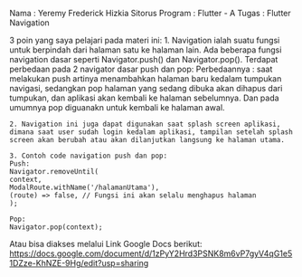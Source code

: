 Nama		: Yeremy Frederick Hizkia Sitorus
Program	    : Flutter - A 
Tugas		: Flutter Navigation

3 poin yang saya pelajari pada materi ini:
    1. Navigation ialah suatu fungsi untuk berpindah dari halaman satu ke halaman lain. Ada beberapa fungsi navigation dasar seperti Navigator.push() dan Navigator.pop().
    Terdapat perbedaan pada 2 navigator dasar push dan pop:
    Perbedaannya : saat melakukan push artinya menambahkan halaman baru kedalam tumpukan navigasi, sedangkan pop halaman yang sedang dibuka akan dihapus dari tumpukan, dan aplikasi akan kembali ke halaman sebelumnya. Dan pada umumnya pop diguanakn untuk kembali ke halaman awal.

    2. Navigation ini juga dapat digunakan saat splash screen aplikasi, dimana saat user sudah login kedalam aplikasi, tampilan setelah splash screen akan berubah atau akan dilanjutkan langsung ke halaman utama.

    3. Contoh code navigation push dan pop:
    Push:
    Navigator.removeUntil(
    context,
    ModalRoute.withName('/halamanUtama'),
    (route) => false, // Fungsi ini akan selalu menghapus halaman
    );

    Pop:
    Navigator.pop(context);

Atau bisa diakses melalui Link Google Docs berikut:
https://docs.google.com/document/d/1zPyY2Hrd3PSNK8m6vP7gyV4qG1e51DZze-KhNZE-9Hg/edit?usp=sharing